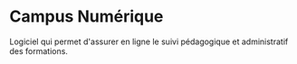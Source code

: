 
# Campus Numérique

Logiciel qui permet d'assurer en ligne le suivi pédagogique et administratif des formations.
